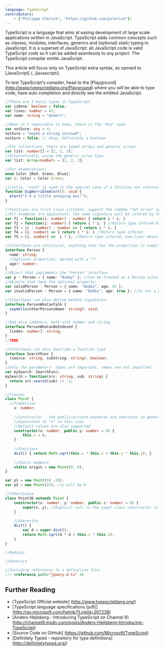 ```yaml
---
language: TypeScript
contributors:
    - ["Philippe Vlérick", "https://github.com/pvlerick"]]
---
```


TypeScript is a language that aims at easing development of large scale applications written in JavaScript.
TypeScript adds common concepts such as classes, modules, interfaces, generics and (optional) static typing to JavaScript.
It is a superset of JavaScript: all JavaScript code is valid TypeScript code so it can be added seamlessly to any project. The TypeScript compiler emitts JavaScript.

This article will focus only on TypeScript extra syntax, as oposed to [JavaScript] (../javascript/).

To test TypeScript's compiler, head to the [Playground] (http://www.typescriptlang.org/Playground) where you will be able to type code, have auto completion and directly see the emitted JavaScript.

```ts
//There are 3 basic types in TypeScript
var isDone: boolean = false;
var lines: number = 42;
var name: string = "Anders";

//When it's impossible to know, there is the "Any" type
var notSure: any = 4;
notSure = "maybe a string instead";
notSure = false; // okay, definitely a boolean

//For collections, there are typed arrays and generic arrays
var list: number[] = [1, 2, 3];
//Alternatively, using the generic array type
var list: Array<number> = [1, 2, 3];

//For enumerations:
enum Color {Red, Green, Blue};
var c: Color = Color.Green;

//Lastly, "void" is used in the special case of a function not returning anything
function bigHorribleAlert(): void {
  alert("I'm a little annoying box!");
}

//Functions are first class citizens, support the lambda "fat arrow" syntax and use type inference
//All examples are equivalent, the same signature will be infered by the compiler, and same JavaScript will be emitted
var f1 = function(i: number) : number { return i * i; }
var f2 = function(i: number) { return i * i; } //Return type infered #TODO bug!
var f3 = (i : number) : number => { return i * i; }
var f4 = (i: number) => { return i * i; } //Return type infered
var f5 = (i: number) =>  i * i; //Return type infered, one-liner means no return keyword needed

//Interfaces are structural, anything that has the properties is compliant with the interface (duck typing)
interface Person {
  name: string;
  //Optional properties, marked with a "?"
  age?: number;
}
//Object that implements the "Person" interface
var p : Person = { name: "Bobby" }; //Can be treated as a Person since it has the name and age properties
//Objects that have the optional property:
var validPerson : Person = { name: "Bobby", age: 42 };
var invalidPerson : Person = { name: "Bobby", age: true }; //Is not a person because age is not a number

//Interfaces can also define method signatures:
interface PersonWhoCanTalk {
  sayHello(otherPersonsName: string): void;
}

//And also indexers, both with number and string
interface PersonWhoCanBeIndexed {
  [index: number]: string;
}
//TODO

//Interfaces can also describe a function type
interface SearchFunc {
  (source: string, subString: string): boolean;
}
//Only the parameters' types are important, names are not important.
var mySearch: SearchFunc;
mySearch = function(src: string, sub: string) {
  return src.search(sub) != -1;
}

//Classes
class Point {
  //Properties
	x: number;
	
	//Constructor - the public/private keywords are shortcuts to generate the code for a property and its initialization
	//Equivalent to "x" in this case
	//Default values are also supported
	constructor(x: number, public y: number = 0) {
		this.x = x;
	}
	
	//Functions
	dist() { return Math.sqrt(this.x * this.x + this.y * this.y); }
	
	//Static members
	static origin = new Point(0, 0);
}

var p1 = new Point(10 ,20);
var p2 = new Point(25); //y will be 0

//Inheritance
class Point3D extends Point {
	constructor(x: number, y: number, public z: number = 0) {
		super(x, y); //Explicit call to the super class constructor is mandatory
	}
	
	//Overwrite
	dist() {
		var d = super.dist();
		return Math.sqrt(d * d + this.z * this.z);
	}
}

//Modules

//Generics

//Including references to a definition file:
/// <reference path="jquery.d.ts" />

```

## Further Reading
 * [TypeScript Official website] (http://www.typescriptlang.org/)
 * [TypeScript language specifications (pdf)] (http://go.microsoft.com/fwlink/?LinkId=267238)
 * [Anders Hejlsberg - Introducing TypeScript on Channel 9] (http://channel9.msdn.com/posts/Anders-Hejlsberg-Introducing-TypeScript)
 * [Source Code on GitHub] (https://github.com/Microsoft/TypeScript)
 * [Definitely Typed - repository for type definitions] (http://definitelytyped.org/)
